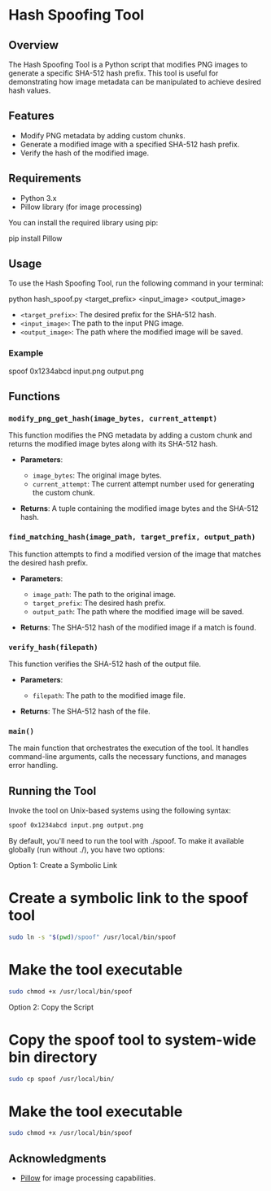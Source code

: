 # Hash Spoofing Tool

## Overview

The Hash Spoofing Tool is a Python script that modifies PNG images to generate a specific SHA-512 hash prefix. This tool is useful for demonstrating how image metadata can be manipulated to achieve desired hash values.

## Features

- Modify PNG metadata by adding custom chunks.
- Generate a modified image with a specified SHA-512 hash prefix.
- Verify the hash of the modified image.

## Requirements

- Python 3.x
- Pillow library (for image processing)

You can install the required library using pip:

pip install Pillow

## Usage

To use the Hash Spoofing Tool, run the following command in your terminal:

python hash_spoof.py <target_prefix> <input_image> <output_image>

- `<target_prefix>`: The desired prefix for the SHA-512 hash.
- `<input_image>`: The path to the input PNG image.
- `<output_image>`: The path where the modified image will be saved.

### Example

spoof 0x1234abcd input.png output.png

## Functions

### `modify_png_get_hash(image_bytes, current_attempt)`

This function modifies the PNG metadata by adding a custom chunk and returns the modified image bytes along with its SHA-512 hash.

- **Parameters**:
  - `image_bytes`: The original image bytes.
  - `current_attempt`: The current attempt number used for generating the custom chunk.

- **Returns**: A tuple containing the modified image bytes and the SHA-512 hash.

### `find_matching_hash(image_path, target_prefix, output_path)`

This function attempts to find a modified version of the image that matches the desired hash prefix.

- **Parameters**:
  - `image_path`: The path to the original image.
  - `target_prefix`: The desired hash prefix.
  - `output_path`: The path where the modified image will be saved.

- **Returns**: The SHA-512 hash of the modified image if a match is found.

### `verify_hash(filepath)`

This function verifies the SHA-512 hash of the output file.

- **Parameters**:
  - `filepath`: The path to the modified image file.

- **Returns**: The SHA-512 hash of the file.

### `main()`

The main function that orchestrates the execution of the tool. It handles command-line arguments, calls the necessary functions, and manages error handling.

## Running the Tool

Invoke the tool on Unix-based systems using the following syntax:

```bash
spoof 0x1234abcd input.png output.png
```

By default, you'll need to run the tool with ./spoof. To make it available globally (run without ./), you have two options:

Option 1: Create a Symbolic Link

# Create a symbolic link to the spoof tool
```bash
sudo ln -s "$(pwd)/spoof" /usr/local/bin/spoof
```
# Make the tool executable
```bash
sudo chmod +x /usr/local/bin/spoof
```

Option 2: Copy the Script
# Copy the spoof tool to system-wide bin directory
```bash
sudo cp spoof /usr/local/bin/
```
# Make the tool executable
```bash
sudo chmod +x /usr/local/bin/spoof
```
## Acknowledgments

- [Pillow](https://python-pillow.org/) for image processing capabilities.
